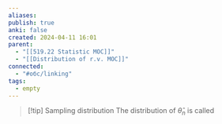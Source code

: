 ```yaml
---
aliases: 
publish: true
anki: false
created: 2024-04-11 16:01
parent:
  - "[[519.22 Statistic MOC]]"
  - "[[Distribution of r.v. MOC]]"
connected:
  - "#обс/linking"
tags:
  - empty
---
```


> [!tip] Sampling distribution
The distribution of $\hat{\theta}_n$ is called